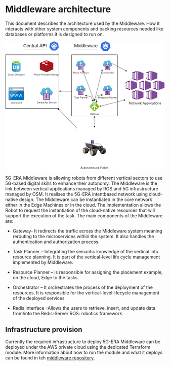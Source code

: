 # Middleware architecture

This document describes the architecture used by the Middleware. How it interacts with other system components and backing resources needed like databases or platforms it is designed to run on. 


![middleware architecture](../img/middleware_architecture.drawio.png)

5G-ERA Middleware is allowing robots from different vertical sectors to use 5G-based digital
skills to enhance their autonomy. The Middleware is the link between vertical applications
managed by ROS and 5G infrastructure managed by OSM. It realises the 5G-ERA intentbased network using cloud-native design. The Middleware can be instantiated in the core
network either in the Edge Machines or in the cloud. The implementation allows the Robot to
request the instantiation of the cloud-native resources that will support the execution of the
task. The main components of the Middleware are:

* Gateway- It redirects the traffic across the Middleware system meaning rerouting to the microservices within the system. It also handles the authentication and authorization process.

* Task Planner – Integrating the semantic knowledge of the vertical into resource planning. It is part of the vertical-level life cycle management implemented by Middleware.

* Resource Planner – is responsible for assigning the placement example, on the cloud, Edge to the tasks.

* Orchestrator – It orchestrates the process of the deployment of the resources. It is responsible for the vertical-level lifecycle management of the deployed services

* Redis Interface –Allows the users to retrieve, insert, and update data from/into the Redis-Server
ROS: robotics framework 




## Infrastructure provision

Currently the required infrastructure to deploy 5G-ERA Middleware can be deployed under the AWS private cloud using the dedicated Terraform module. More information about how to run the module and what it deploys can be found in teh [middleware repository](https://github.com/5G-ERA/middleware/tree/main/terraform/AWS).